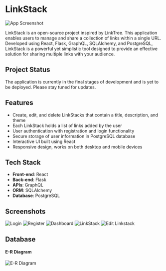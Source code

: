 # LinkStack

![App Screenshot](https://media.discordapp.net/attachments/1107507631515521144/1110000569382350908/Screenshot_2023-05-21_at_2.11.32_PM.png?width=2144&height=1138)

LinkStack is an open-source project inspired by LinkTree. This application enables users to manage and share a collection of links within a single URL. Developed using React, Flask, GraphQL, SQLAlchemy, and PostgreSQL, LinkStack is a powerful yet simplistic tool designed to provide an effective solution for sharing multiple links with your audience.

## Project Status
The application is currently in the final stages of development and is yet to be deployed. Please stay tuned for updates.

## Features

- Create, edit, and delete LinkStacks that contain a title, description, and theme
- Each LinkStack holds a list of links added by the user
- User authentication with registration and login functionality
- Secure storage of user information in PostgreSQL database
- Interactive UI built using React
- Responsive design, works on both desktop and mobile devices

## Tech Stack

- **Front-end**: React
- **Back-end**: Flask
- **APIs**: GraphQL
- **ORM**: SQLAlchemy
- **Database**: PostgreSQL

## Screenshots
![Login](https://media.discordapp.net/attachments/1107507631515521144/1110000569751437332/Screenshot_2023-05-21_at_2.11.47_PM.png?width=2144&height=1138)
![Register](https://media.discordapp.net/attachments/1107507631515521144/1110000570066014279/Screenshot_2023-05-21_at_2.11.53_PM.png?width=2144&height=1138)
![Dashboard](https://media.discordapp.net/attachments/1107507631515521144/1110000570372206592/Screenshot_2023-05-21_at_2.25.24_PM.png?width=2142&height=1138)
![LinkStack](https://media.discordapp.net/attachments/1107507631515521144/1110000570607075399/Screenshot_2023-05-21_at_2.26.10_PM.png?width=2138&height=1138)
![Edit Linkstack](https://media.discordapp.net/attachments/1107507631515521144/1110000570854543450/Screenshot_2023-05-21_at_2.26.26_PM.png?width=2138&height=1138)

## Database
#### E-R Diagram
![E-R Diagram](https://media.discordapp.net/attachments/1107507631515521144/1110008897860808785/Screenshot_2023-05-21_at_7.58.57_PM.png?width=1722&height=1138)


